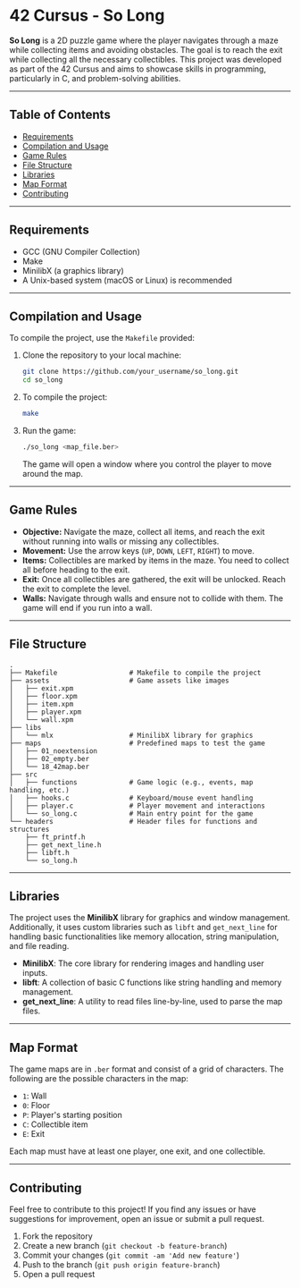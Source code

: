 # 42 Cursus - So Long

**So Long** is a 2D puzzle game where the player navigates through a maze while collecting items and avoiding obstacles. The goal is to reach the exit while collecting all the necessary collectibles. This project was developed as part of the 42 Cursus and aims to showcase skills in programming, particularly in C, and problem-solving abilities.

---

## Table of Contents
- [Requirements](#requirements)
- [Compilation and Usage](#compilation-and-usage)
- [Game Rules](#game-rules)
- [File Structure](#file-structure)
- [Libraries](#libraries)
- [Map Format](#map-format)
- [Contributing](#contributing)

---

## Requirements

- GCC (GNU Compiler Collection)
- Make
- MinilibX (a graphics library)
- A Unix-based system (macOS or Linux) is recommended

---

## Compilation and Usage

To compile the project, use the `Makefile` provided:

1. Clone the repository to your local machine:
   ```bash
   git clone https://github.com/your_username/so_long.git
   cd so_long
   ```

2. To compile the project:
   ```bash
   make
   ```

3. Run the game:
   ```bash
   ./so_long <map_file.ber>
   ```

   The game will open a window where you control the player to move around the map.

---

## Game Rules

- **Objective:** Navigate the maze, collect all items, and reach the exit without running into walls or missing any collectibles.
- **Movement:** Use the arrow keys (`UP`, `DOWN`, `LEFT`, `RIGHT`) to move.
- **Items:** Collectibles are marked by items in the maze. You need to collect all before heading to the exit.
- **Exit:** Once all collectibles are gathered, the exit will be unlocked. Reach the exit to complete the level.
- **Walls:** Navigate through walls and ensure not to collide with them. The game will end if you run into a wall.

---

## File Structure

```
.
├── Makefile                  # Makefile to compile the project
├── assets                    # Game assets like images
│   ├── exit.xpm
│   ├── floor.xpm
│   ├── item.xpm
│   ├── player.xpm
│   └── wall.xpm
├── libs
│   └── mlx                   # MinilibX library for graphics
├── maps                      # Predefined maps to test the game
│   ├── 01_noextension
│   ├── 02_empty.ber
│   └── 18_42map.ber
├── src
│   ├── functions             # Game logic (e.g., events, map handling, etc.)
│   ├── hooks.c               # Keyboard/mouse event handling
│   ├── player.c              # Player movement and interactions
│   └── so_long.c             # Main entry point for the game
└── headers                   # Header files for functions and structures
    ├── ft_printf.h
    ├── get_next_line.h
    ├── libft.h
    └── so_long.h
```

---

## Libraries

The project uses the **MinilibX** library for graphics and window management. Additionally, it uses custom libraries such as `libft` and `get_next_line` for handling basic functionalities like memory allocation, string manipulation, and file reading.

- **MinilibX**: The core library for rendering images and handling user inputs.
- **libft**: A collection of basic C functions like string handling and memory management.
- **get_next_line**: A utility to read files line-by-line, used to parse the map files.

---

## Map Format

The game maps are in `.ber` format and consist of a grid of characters. The following are the possible characters in the map:

- `1`: Wall
- `0`: Floor
- `P`: Player's starting position
- `C`: Collectible item
- `E`: Exit

Each map must have at least one player, one exit, and one collectible.

---

## Contributing

Feel free to contribute to this project! If you find any issues or have suggestions for improvement, open an issue or submit a pull request.

1. Fork the repository
2. Create a new branch (`git checkout -b feature-branch`)
3. Commit your changes (`git commit -am 'Add new feature'`)
4. Push to the branch (`git push origin feature-branch`)
5. Open a pull request